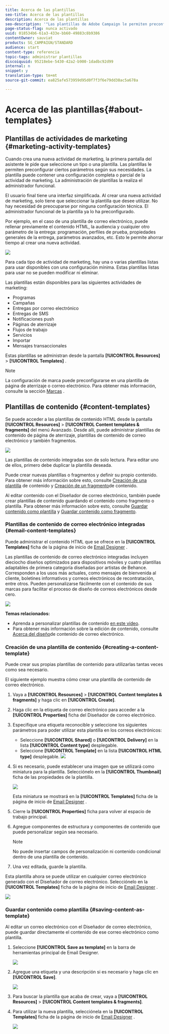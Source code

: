 ```yaml
---
title: Acerca de las plantillas
seo-title: Acerca de las plantillas
description: Acerca de las plantillas
seo-description: '"Las plantillas de Adobe Campaign le permiten preconfigurar parámetros según sus necesidades: las plantillas pueden contener una configuración completa o parcial de la actividad de marketing para simplificar el uso de Adobe Campaign para usuarios finales no técnicos."'
page-status-flag: nunca activado
uuid: 018534b6-61a3-433e-bb60-49883c8b9386
contentOwner: sauviat
products: SG_CAMPAIGN/STANDARD
audience: start
content-type: referencia
topic-tags: administrar plantillas
discoiquuid: 95218ebe-5430-42a2-b900-1dadbc92d99
internal: n
snippet: y
translation-type: tm+mt
source-git-commit: ea825afe573959d95d0f7f3f6e79dd38ac5a678a

---
```



# Acerca de las plantillas{#about-templates}

## Plantillas de actividades de marketing {#marketing-activity-templates}

Cuando crea una nueva actividad de marketing, la primera pantalla del asistente le pide que seleccione un tipo o una plantilla. Las plantillas le permiten preconfigurar ciertos parámetros según sus necesidades. La plantilla puede contener una configuración completa o parcial de la actividad de marketing. La administración de plantillas la realiza el administrador funcional.

El usuario final tiene una interfaz simplificada. Al crear una nueva actividad de marketing, solo tiene que seleccionar la plantilla que desee utilizar. No hay necesidad de preocuparse por ninguna configuración técnica. El administrador funcional de la plantilla ya lo ha preconfigurado.

Por ejemplo, en el caso de una plantilla de correo electrónico, puede rellenar previamente el contenido HTML, la audiencia y cualquier otro parámetro de la entrega: programación, perfiles de prueba, propiedades generales de la entrega, parámetros avanzados, etc. Esto le permite ahorrar tiempo al crear una nueva actividad.

![](assets/template_1.png)

Para cada tipo de actividad de marketing, hay una o varias plantillas listas para usar disponibles con una configuración mínima. Estas plantillas listas para usar no se pueden modificar ni eliminar.

Las plantillas están disponibles para las siguientes actividades de marketing:

* Programas
* Campañas
* Entregas por correo electrónico
* Entregas de SMS
* Notificaciones push
* Páginas de aterrizaje
* Flujos de trabajo
* Servicios
* Importar
* Mensajes transaccionales

Estas plantillas se administran desde la pantalla **[!UICONTROL Resources]** &gt; **[!UICONTROL Templates]** .

>[!NOTE]
>
>La configuración de marca puede preconfigurarse en una plantilla de página de aterrizaje o correo electrónico. Para obtener más información, consulte la sección [Marcas](../../administration/using/branding.md) .

## Plantillas de contenido {#content-templates}

Se puede acceder a las plantillas de contenido HTML desde la pantalla **[!UICONTROL Resources]** &gt; **[!UICONTROL Content templates & fragments]** del menú [](../../start/using/interface-description.md#advanced-menu)Avanzado. Desde allí, puede administrar plantillas de contenido de página de aterrizaje, plantillas de contenido de correo electrónico y también fragmentos.

![](assets/content_templates_list.png)

Las plantillas de contenido integradas son de solo lectura. Para editar uno de ellos, primero debe duplicar la plantilla deseada.

Puede crear nuevas plantillas o fragmentos y definir su propio contenido. Para obtener más información sobre esto, consulte [Creación de una plantilla](../../start/using/about-templates.md#creating-a-content-template) de contenido y [Creación de un fragmento](../../designing/using/using-reusable-content.md#creating-a-content-fragment)de contenido.

Al editar contenido con el Diseñador de correo electrónico, también puede crear plantillas de contenido guardando el contenido como fragmento o plantilla. Para obtener más información sobre esto, consulte [Guardar contenido como plantilla](../../start/using/about-templates.md#saving-content-as-template) y [Guardar contenido como fragmento](../../designing/using/using-reusable-content.md#saving-content-as-a-fragment).

### Plantillas de contenido de correo electrónico integradas {#email-content-templates}

Puede administrar el contenido HTML que se ofrece en la **[!UICONTROL Templates]** ficha de la página de inicio de [Email Designer](../../designing/using/overview.md) .

Las plantillas de contenido de correo electrónico integradas incluyen dieciocho diseños optimizados para dispositivos móviles y cuatro plantillas adaptables de primera categoría diseñadas por artistas de Behance. Corresponden a los usos más actuales, como mensajes de bienvenida al cliente, boletines informativos y correos electrónicos de recontratación, entre otros. Pueden personalizarse fácilmente con el contenido de sus marcas para facilitar el proceso de diseño de correos electrónicos desde cero.

![](assets/content_templates.png)

**Temas relacionados:**

* Aprenda a personalizar plantillas de contenido [en este vídeo](https://helpx.adobe.com/campaign/kt/acs/using/acs-email_content_templates-feature-video-use.html).
* Para obtener más información sobre la edición de contenido, consulte [Acerca del diseño](../../designing/using/overview.md)de contenido de correo electrónico.

### Creación de una plantilla de contenido {#creating-a-content-template}

Puede crear sus propias plantillas de contenido para utilizarlas tantas veces como sea necesario.

El siguiente ejemplo muestra cómo crear una plantilla de contenido de correo electrónico.

1. Vaya a **[!UICONTROL Resources]** &gt; **[!UICONTROL Content templates & fragments]** y haga clic en **[!UICONTROL Create]**.
1. Haga clic en la etiqueta de correo electrónico para acceder a la **[!UICONTROL Properties]** ficha del Diseñador de correo electrónico.
1. Especifique una etiqueta reconocible y seleccione los siguientes parámetros para poder utilizar esta plantilla en los correos electrónicos:

   * Seleccione **[!UICONTROL Shared]** o **[!UICONTROL Delivery]** en la lista **[!UICONTROL Content type]** desplegable.
   * Seleccione **[!UICONTROL Template]** en la lista **[!UICONTROL HTML type]** desplegable.
   ![](assets/email_designer_create-template.png)

1. Si es necesario, puede establecer una imagen que se utilizará como miniatura para la plantilla. Selecciónelo en la **[!UICONTROL Thumbnail]** ficha de las propiedades de la plantilla.

   ![](assets/email_designer_create-template_thumbnail.png)

   Esta miniatura se mostrará en la **[!UICONTROL Templates]** ficha de la página de inicio de [Email Designer](../../designing/using/overview.md) .

1. Cierre la **[!UICONTROL Properties]** ficha para volver al espacio de trabajo principal.
1. Agregue componentes de estructura y componentes de contenido que puede personalizar según sea necesario.
   >[!NOTE]
   >
   > No puede insertar campos de personalización ni contenido condicional dentro de una plantilla de contenido.
1. Una vez editada, guarde la plantilla.

Esta plantilla ahora se puede utilizar en cualquier correo electrónico generado con el Diseñador de correo electrónico. Selecciónelo en la **[!UICONTROL Templates]** ficha de la página de inicio de [Email Designer](../../designing/using/overview.md) .

![](assets/content_template_new.png)

### Guardar contenido como plantilla {#saving-content-as-template}

Al editar un correo electrónico con el Diseñador de correo electrónico, puede guardar directamente el contenido de ese correo electrónico como plantilla.

<!--[!CAUTION]
>
>You cannot save as template a structure containing personalization fields or dynamic content.-->

1. Seleccione **[!UICONTROL Save as template]** en la barra de herramientas principal de Email Designer.

   ![](assets/email_designer_save-as-template.png)

1. Agregue una etiqueta y una descripción si es necesario y haga clic en **[!UICONTROL Save]**.

   ![](assets/email_designer_save-as-template_creation.png)

1. Para buscar la plantilla que acaba de crear, vaya a **[!UICONTROL Resources]** &gt; **[!UICONTROL Content templates & fragments]**.

1. Para utilizar la nueva plantilla, selecciónela en la **[!UICONTROL Templates]** ficha de la página de inicio de [Email Designer](../../designing/using/overview.md) .

   ![](assets/content_template_new.png)

